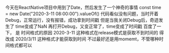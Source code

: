 今天在ReactNative项目中用到了Date，然后发生了一个神奇的事情
const time = new Date("2020-3-11 08:00:00").valueOf()
代码看似没有问题，当时开着Debug，正常运行，没有报错，成功拿到时间戳
但是当我关闭Debug后，奇迹发生了
time变成了NaN 
再打开Debug，又变正常了，time变成了时间戳
百度了一下，
是 时间格式的原因
2020-3-11 这种格式在release模式是获取不到时间的
得改成 2020/3/11 这种格式才能获取到时间
不过最好还是用momemt，不管哪种时间格式都可以